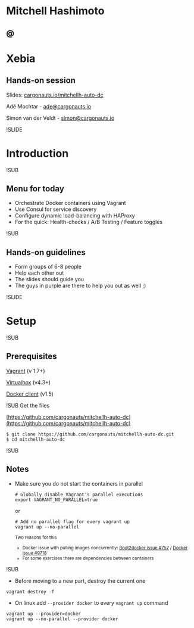 # Mitchell Hashimoto
## @
# Xebia
## Hands-on session

Slides: [cargonauts.io/mitchellh-auto-dc](http://cargonauts.io/mitchellh-auto-dc)

Adé Mochtar - [ade@cargonauts.io](mailto:ade@cargonauts.io)

Simon van der Veldt - [simon@cargonauts.io](mailto:simon@cargonauts.io)



!SLIDE
# Introduction


!SUB
## Menu for today

- Orchestrate Docker containers using Vagrant
- Use Consul for service discovery
- Configure dynamic load-balancing with HAProxy
- For the quick: Health-checks / A/B Testing / Feature toggles


!SUB
## Hands-on guidelines
- Form groups of 6-8 people
- Help each other out
- The slides should guide you
- The guys in purple are there to help you out as well ;)


!SLIDE
# Setup


!SUB
## Prerequisites
[Vagrant](https://docs.vagrantup.com/v2/installation/index.html) (v 1.7+)

[Virtualbox](https://www.virtualbox.org/wiki/Downloads) (v4.3+)

[Docker client](https://docs.docker.com/installation/) (v1.5)



!SUB
Get the files

[https://github.com/cargonauts/mitchellh-auto-dc](https://github.com/cargonauts/mitchellh-auto-dc)
```
$ git clone https://github.com/cargonauts/mitchellh-auto-dc.git
$ cd mitchellh-auto-dc
```

!SUB
## Notes
- Make sure you do not start the containers in parallel

  ```
  # Globally disable Vagrant's parallel executions
  export VAGRANT_NO_PARALLEL=true
  ```

  or

  ```
  # Add no parallel flag for every vagrant up
  vagrant up --no-parallel
  ```

  <small>Two reasons for this

  * Docker issue with pulling images concurrently: [Boot2docker issue #757](https://github.com/boot2docker/boot2docker/issues/757) / [Docker issue #9718](https://github.com/docker/docker/issues/9718)
  * For some exercises there are dependencies between containers

  </small>

!SUB
- Before moving to a new part, destroy the current one
```
vagrant destroy -f
```
<!-- .element: class="bash" -->
- On linux add `--provider docker` to every `vagrant up` command
```
vagrant up --provider=docker
vagrant up --no-parallel --provider docker
```
<!-- .element: class="bash" -->

